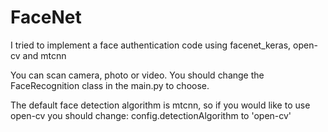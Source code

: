 # FaceNet
I tried to implement a face authentication code using facenet_keras, open-cv and mtcnn

You can scan camera, photo or video. You should change the FaceRecognition class in the main.py to choose.

The default face detection algorithm is mtcnn, so if you would like to use open-cv you should change:
config.detectionAlgorithm to 'open-cv'
